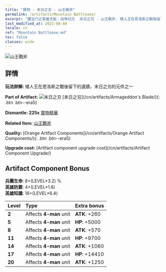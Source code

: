 ```yaml
---
title: "寶物 - 末日之刃 - 山王戰斧"
permalink: /artifacts/Mountain Battleaxe/
excerpt: "魔法门之英雄无敌：战争纪元  末日之刃 - 山王戰斧. 矮人王在恩洛斯之戰後留下的遺蹟，末日之刃的元件之一"
last_modified_at: 2021-08-04
locale: cn
ref: "Mountain Battleaxe.md"
toc: false
classes: wide
---
```


 ![山王戰斧](/images/t/artifact_40444.png)



## 詳情

 **玩法詳解:** 矮人王在恩洛斯之戰後留下的遺蹟，末日之刃的元件之一

 **Part of Artifact:** ![末日之刃](/images/t/icon_artifact_44.png) [末日之刃](/cn/artifacts/Armageddon's Blade/){: .btn .btn--era5}

 **Dismantle: 225x** [寶物精華](/cn/Items/con_905/)

 **Related Item**: [山王戰斧](/cn/Items/art_169/)

 **Quality:** [Orange Artifact Components](/cn/artifacts/Orange Artifact Components/){: .btn .btn--era5}

 **Upgrade cost:** [Artifact component upgrade cost](/cn/artifacts/Artifact Component Upgrade/)

## Artifact Component Bonus

  **兵團生命**: 8+(LEVEL\*3.2) %<br/>**英雄防禦**: 4+(LEVEL\*1.6)<br/>**英雄知識**: 16+(LEVEL\*6.4)

  |  Level  | Type |    Extra bonus  | 
  |:--------|:-----|:----------------| 
  | **2** | Affects **4-man** unit | **ATK**: +260 | 
  | **5** | Affects **4-man** unit | **HP**: +5000 | 
  | **8** | Affects **4-man** unit | **ATK**: +570 | 
  | **11** | Affects **4-man** unit | **HP**: +9700 | 
  | **14** | Affects **4-man** unit | **ATK**: +1060 | 
  | **17** | Affects **4-man** unit | **HP**: +14410 | 
  | **20** | Affects **4-man** unit | **ATK**: +1250 | 
